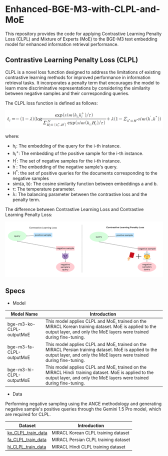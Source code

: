 # Enhanced-BGE-M3-with-CLPL-and-MoE

This repository provides the code for applying Contrastive Learning Penalty Loss (CLPL) and Mixture of Experts (MoE) to the BGE-M3 text embedding model for enhanced information retrieval performance.

## Contrastive Learning Penalty Loss (CLPL)

CLPL is a novel loss function designed to address the limitations of existing contrastive learning methods for improved performance in information retrieval tasks. It incorporates a penalty term that encourages the model to learn more discriminative representations by considering the similarity between negative samples and their corresponding queries.

The CLPL loss function is defined as follows:

![CLPL formula](./imgs/clpl_formula.PNG)

where:

* h<sub>i</sub>: The embedding of the query for the i-th instance.
* h<sub>i</sub><sup>+</sup>: The embedding of the positive sample for the i-th instance.
* H<sup>'</sup>: The set of negative samples for the i-th instance.
* h<sup>'</sup>: The embedding of the negative sample's query.
* H<sup>*</sup>: the set of positive queries for the documents corresponding to the negative samples
* sim(a, b): The cosine similarity function between embeddings a and b.
* τ: The temperature parameter.
* λ: The balancing parameter between the contrastive loss and the penalty term.

The difference between Contrastive Learning Loss and Contrastive Learning Penalty Loss:

![CLPL figure](./imgs/figure1.PNG)

## Specs

- Model

| Model Name | Introduction |
|---|---|
| bge-m3-ko-CLPL-outputMoE | This model applies CLPL and MoE, trained on the MIRACL Korean training dataset. MoE is applied to the output layer, and only the MoE layers were trained during fine-tuning. |
| bge-m3-fa-CLPL-outputMoE | This model applies CLPL and MoE, trained on the MIRACL Persian training dataset. MoE is applied to the output layer, and only the MoE layers were trained during fine-tuning. |
| bge-m3-hi-CLPL-outputMoE | This model applies CLPL and MoE, trained on the MIRACL Hindi  training dataset. MoE is applied to the output layer, and only the MoE layers were trained during fine-tuning. |

- Data
  
Performing negative sampling using the ANCE methodology and generating negative sample's positive queries through the Gemini 1.5 Pro model, which are required for CLPL.

| Dataset | Introduction |
|---|---|
| [ko_CLPL_train_data](./data/ko_CLPL_train_data.jsonl) | MIRACL Korean CLPL training dataset |
| [fa_CLPL_train_data](./data/fa_CLPL_train_data.jsonl) | MIRACL Persian CLPL training dataset |
| [hi_CLPL_train_data](./data/hi_CLPL_train_data.jsonl) | MIRACL Hindi CLPL training dataset |
